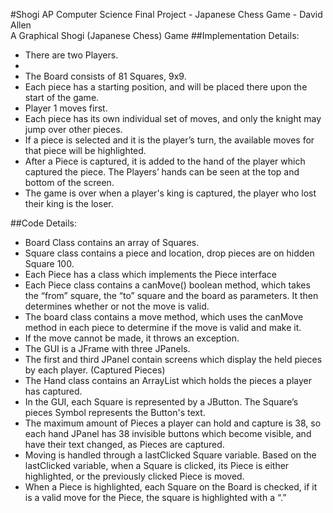 #Shogi
AP Computer Science Final Project - Japanese Chess Game - David Allen<br>
A Graphical Shogi (Japanese Chess) Game
##Implementation Details:
<ul>
<li>There are two Players.<li>
<li>The Board consists of 81 Squares, 9x9.</li>
<li>Each piece has a starting position, and will be placed there upon the start of the game.</li>
<li>Player 1 moves first.</li>
<li>Each piece has its own individual set of moves, and only the knight may jump over other pieces.</li>
<li>If a piece is selected and it is the player’s turn, the available moves for that piece will be highlighted.</li>
<li>After a Piece is captured, it is added to the hand of the player which captured the piece. The Players’ hands can be seen at the top and bottom of the screen.</li>
<li>The game is over when a player's king is captured, the player who lost their king is the loser.</li>

</ul>
##Code Details:
<ul>
<li>Board Class contains an array of Squares.</li>
<li>Square class contains a piece and location, drop pieces are on hidden Square 100.</li>
<li>Each Piece has a class which implements the Piece interface</li>
<li>Each Piece class contains a canMove() boolean method, which takes the “from” square, the “to” square and the board as parameters. It then determines whether or not the move is valid.</li>
<li>The board class contains a move method, which uses the canMove method in each piece to determine if the move is valid and make it. <li>If the move cannot be made, it throws an exception.</li> 
<li>The GUI is a JFrame with three JPanels.</li>
<li>The first and third JPanel contain screens which display the held pieces by each player. (Captured Pieces)</li>
<li>The Hand class contains an ArrayList which holds the pieces a player has captured.</li>
<li>In the GUI, each Square is represented by a JButton. The Square’s pieces Symbol represents the Button's text.</li>
<li>The maximum amount of Pieces a player can hold and capture is 38, so each hand JPanel has 38 invisible buttons which become visible, and have their text changed, as Pieces are captured.</li>
<li>Moving is handled through a lastClicked Square variable. Based on the lastClicked variable, when a Square is clicked, its Piece is either highlighted, or the previously clicked Piece is moved.</li>
<li>When a Piece is highlighted, each Square on the Board is checked, if it is a valid move for the Piece, the square is highlighted with a “.”</li>

</ul>

